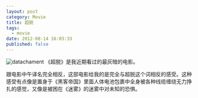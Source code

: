 ```yaml
---
layout: post
category: Movie
title: 超脱
tags:
  - movie
date: 2012-08-14 16:03:33
published: false
---
```


<img src="http://upload.wikimedia.org/wikipedia/en/thumb/2/20/Detachment_poster.jpg/220px-Detachment_poster.jpg" title="datachament" />
《超脱》是我近期看过的最灰暗的电影。

跟电影中午译名完全相反，这部电影给我的是完全与超脱这个词相反的感受。这种感受有点像是置身于《黑客帝国》里面人体电池包裹中全身被各种线缆缠绕无力挣扎的感觉，又像是被困在《迷雾》的迷雾中对未知的恐惧。
